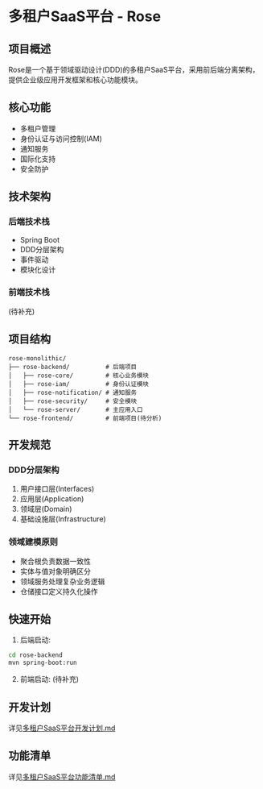 # 多租户SaaS平台 - Rose

## 项目概述
Rose是一个基于领域驱动设计(DDD)的多租户SaaS平台，采用前后端分离架构，提供企业级应用开发框架和核心功能模块。

## 核心功能
- 多租户管理
- 身份认证与访问控制(IAM)
- 通知服务
- 国际化支持
- 安全防护

## 技术架构
### 后端技术栈
- Spring Boot
- DDD分层架构
- 事件驱动
- 模块化设计

### 前端技术栈
(待补充)

## 项目结构
```
rose-monolithic/
├── rose-backend/          # 后端项目
│   ├── rose-core/         # 核心业务模块
│   ├── rose-iam/          # 身份认证模块
│   ├── rose-notification/ # 通知服务
│   ├── rose-security/     # 安全模块
│   └── rose-server/       # 主应用入口
└── rose-frontend/         # 前端项目(待分析)
```

## 开发规范
### DDD分层架构
1. 用户接口层(Interfaces)
2. 应用层(Application)
3. 领域层(Domain)
4. 基础设施层(Infrastructure)

### 领域建模原则
- 聚合根负责数据一致性
- 实体与值对象明确区分
- 领域服务处理复杂业务逻辑
- 仓储接口定义持久化操作

## 快速开始
1. 后端启动:
```bash
cd rose-backend
mvn spring-boot:run
```

2. 前端启动:
(待补充)

## 开发计划
详见[多租户SaaS平台开发计划.md](多租户SaaS平台开发计划.md)

## 功能清单
详见[多租户SaaS平台功能清单.md](多租户SaaS平台功能清单.md)
